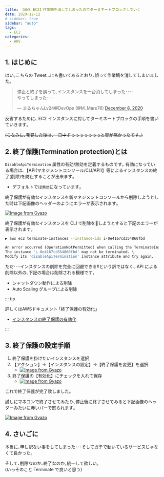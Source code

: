 ```yaml
---
title: 【AWS EC2】作業鯖を消してしまったのでターミネートブロックしていく
date: 2020-12-12
# sidebar: true
sidebar: "auto"
tags:
  - EC2
categories:
  - AWS
---
```


## 1. はじめに

はい｡こちらの Tweet...にも書いてあるとおり､誤って作業鯖を消してしまいました｡

<blockquote class="twitter-tweet"><p lang="ja" dir="ltr">停止と終了を誤って､インスタンスを一台消してしまった････<br>やってしまった･･･</p>&mdash; まるちゃんLv24@DevOps (@M_Maru76) <a href="https://twitter.com/M_Maru76/status/1336130931338309634?ref_src=twsrc%5Etfw">December 8, 2020</a></blockquote> <script async src="https://platform.twitter.com/widgets.js" charset="utf-8"></script>

反省するために､ EC2 インスタンスに対してターミネートブロックの手順を書いていきます｡

~~(ちなみに､発覚した後は､一日中ずっっっっっっっと胃が痛かったです｡)~~

## 2. 終了保護(Termination protection)とは

`DisableApiTermination` 属性の有効/無効を定義するものです｡
有効になっている場合は､【API(マネジメントコンソール/CLI/API)】等によるインスタンスの終了(削除)を防止することが出来ます｡

- デフォルトでは`無効`になっています｡

終了保護が有効なインスタンスを新マネジメントコンソールから削除しようとした時は下記画像のヘッダーのようにエラーが表示されます｡

[![Image from Gyazo](https://i.gyazo.com/e41cec9a03ddb839f67358455693be3e.png)](https://gyazo.com/e41cec9a03ddb839f67358455693be3e)

終了保護が有効なインスタンスを CLI で削除をしようとすると下記のエラーが表示されます｡

```sh
▶ aws ec2 terminate-instances --instance-ids i-0e4167cd354860fbd

An error occurred (OperationNotPermitted) when calling the TerminateInstances operation: \
The instance 'i-0e4167cd354860fbd' may not be terminated. \
Modify its 'disableApiTermination' instance attribute and try again.
```

ただ･･･インスタンスの削除を完全に回避できる!!という訳ではなく､ API による削除以外の､下記の場合は削除される模様です｡

- シャットダウン動作による削除
- Auto Scaling グループによる削除

::: tip

詳しくはAWSドキュメント ｢終了保護の有効化｣

- [インスタンスの終了保護の有効化](http://docs.aws.amazon.com/ja_jp/AWSEC2/latest/UserGuide/terminating-instances.html#Using_ChangingDisableAPITermination)

:::

## 3. 終了保護の設定手順

1. 終了保護を掛けたいインスタンスを選択
2. 【アクション】→【インスタンスの設定】→【終了保護を変更】を選択
   - [![Image from Gyazo](https://i.gyazo.com/b8a27c3a85765ed09a119ba35f4d67ef.png)](https://gyazo.com/b8a27c3a85765ed09a119ba35f4d67ef)
3. 終了保護の【有効化】にチェックを入れて保存
   - [![Image from Gyazo](https://i.gyazo.com/0a817d708f80a81328257cd6e64b0967.gif)](https://gyazo.com/0a817d708f80a81328257cd6e64b0967)

これで終了保護が完了致しました｡

試しにマネコンで終了させてみたり､停止後に終了させてみると下記画像のヘッダーみたいに赤いバーで怒られます｡

[![Image from Gyazo](https://i.gyazo.com/ef0f70d5294281b7474f43cdc8fc0b57.png)](https://gyazo.com/ef0f70d5294281b7474f43cdc8fc0b57)

## 4. さいごに

本当に､申し訳ない事をしてしまった･･･そしてガチで動いているサービスじゃなくて良かった｡

そして､削除なのか､終了なのか｡統一して欲しい｡</br>(いっそのこと Terminate で良いと思う)
